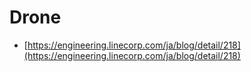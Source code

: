 Drone
===

* [https://engineering.linecorp.com/ja/blog/detail/218](https://engineering.linecorp.com/ja/blog/detail/218)